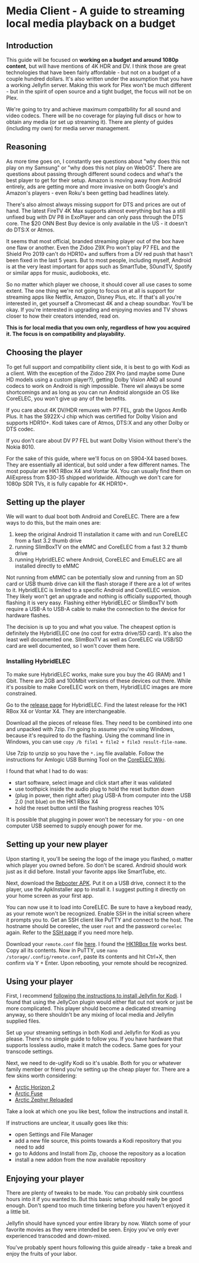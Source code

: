# Media Client - A guide to streaming local media playback on a budget

## Introduction

This guide will be focused on **working on a budget and around 1080p content**, but will have mentions of 4K HDR and DV. I think those are great technologies that have been fairly affordable - but not on a budget of a couple hundred dollars.
It's also written under the assumption that you have a working Jellyfin server. Making this work for Plex won't be much different - but in the spirit of open source and a tight budget, the focus will not be on Plex.

We're going to try and achieve maximum compatbility for all sound and video codecs. There will be no coverage for playing full discs or how to obtain any media (or set up streaming it). There are plenty of guides (including my own) for media server management.

## Reasoning
As more time goes on, I constantly see questions about "why does this not play on my Samsung" or "why does this not play on WebOS". There are questions about passing through different sound codecs and what's the best player to get for their setup.
Amazon is moving away from Android entirely, ads are getting more and more invasive on both Google's and Amazon's players - even Roku's been getting bad headlines lately. 

There's also almost always missing support for DTS and prices are out of hand. The latest FireTV 4K Max supports almost everything but has a still unfixed bug with DV P8 in ExoPlayer and can only pass through the DTS core. 
The $20 ONN Best Buy device is only available in the US - it doesn't do DTS:X or Atmos.

It seems that most official, branded streaming player out of the box have one flaw or another. Even the Zidoo Z9X Pro won't play P7 FEL and the Shield Pro 2019 can't do HDR10+ and suffers from a DV red push that hasn't been fixed in the last 5 years.
But to most people, including myself, Android is at the very least important for apps such as SmartTube, S0undTV, Spotify or similar apps for music, audiobooks, etc.

So no matter which player we choose, it should cover all use cases to some extent. The one thing we're not going to focus on at all is support for streaming apps like Netflix, Amazon, Disney Plus, etc.
If that's all you're interested in, get yourself a Chromecast 4K and a cheap soundbar. You'll be okay. If you're interested in upgrading and enjoying movies and TV shows closer to how their creators intended, read on.

**This is for local media that you own only, regardless of how you acquired it. The focus is on compatibility and playability.**

## Choosing the player
To get full support and compatibility client side, it is best to go with Kodi as a client. With the exception of the Zidoo Z9X Pro (and maybe some Dune HD models using a custom player?), getting Dolby Vision AND all sound codecs to work on Android is nigh impossible. There wil always be some shortcomings and as long as you can run Android alongside an OS like CoreELEC, you won't give up any of the benefits.

If you care about 4K DV/HDR remuxes with P7 FEL, grab the Ugoos Am6b Plus. It has the S922X-J chip which was certified for Dolby Vision and supports HDR10+. Kodi takes care of Atmos, DTS:X and any other Dolby or DTS codec.

If you don't care about DV P7 FEL but want Dolby Vision without there's the Nokia 8010.

For the sake of this guide, where we'll focus on on S904-X4 based boxes. They are essentially all identical, but sold under a few different names.
The most popular are HK1 RBox X4 and Vontar X4. You can usually find them on AliExpress from $30-35 shipped worldwide.
Although we don't care for 1080p SDR TVs, it is fully capable for 4K HDR10+.

## Setting up the player
We will want to dual boot both Android and CoreELEC. There are a few ways to do this, but the main ones are:

1. keep the original Android 11 installation it came with and run CoreELEC from a fast 3.2 thumb drive
2. running SlimBoxTV on the eMMC and CoreELEC from a fast 3.2 thumb drive
3. running HybridELEC where Android, CoreELEC and EmuELEC are all installed directly to eMMC

Not running from eMMC can be potentially slow and running from an SD card or USB thumb drive can kill the flash storage if there are a lot of writes to it.
HybridELEC is limited to a specific Android and CoreELEC version. They likely won't get an upgrade and nothing is officially supported, though flashing it is very easy. Flashing either HybridELEC or SlimBoxTV both require a USB-A to USB-A cable to make the connection to the device for hardware flashes.

The decision is up to you and what you value. The cheapest option is definitely the HybridELEC one (no cost for extra drive/SD card). It's also the least well documented one. SlimBoxTV as well as CoreELEC via USB/SD card are well documented, so I won't cover them here.

### Installing HybridELEC
To make sure HybridELEC works, make sure you buy the 4G (RAM) and 1 Gbit. There are 2GB and 100Mbit versions of these devices out there. While it's possible to make CoreELEC work on them, HybridELEC images are more constrained.

Go to the [release page](https://github.com/HybridELEC/HybridELEC/releases/tag/vontar-x4) for HybridELEC.
Find the latest release for the HK1 RBox X4 or Vontar X4. They are interchangeable.

Download all the pieces of release files. They need to be combined into one and unpacked with 7zip.
I'm going to assume you're using Windows, because it's required to do the flashing.
Using the command line in Windows, you can use `copy /b file1 + file2 + file3 result-file-name`.

Use 7zip to unzip so you have the `*.img` file available. Follow the instructions for Amlogic USB Burning Tool on the [CoreELEC Wiki](https://wiki.coreelec.org/coreelec:aml_usb_tool).

I found that what I had to do was:
- start software, select image and click start after it was validated
- use toothpick inside the audio plug to hold the reset button down
- (plug in power, then right after) plug USB-A from computer into the USB 2.0 (not blue) on the HK1 RBox X4
- hold the reset button until the flashing progress reaches 10%

It is possible that plugging in power won't be necessary for you - on one computer USB seemed to supply enough power for me.

## Setting up your new player
Upon starting it, you'll be seeing the logo of the image you flashed, o matter which player you owned before. So don't be scared.
Android should work just as it did before. Install your favorite apps like SmartTube, etc.

Next, download the [Rebooter APK](https://github.com/HybridELEC/HybridELEC_Rebooter/releases/tag/1.0.2). Put it on a USB drive, connect it to the player, use the ApkInstaller app to install it. I suggest putting it directly on your home screen as your first app.

You can now use it to load into CoreELEC. Be sure to have a keyboad ready, as your remote won't be recognized.
Enable SSH in the initial screen where it prompts you to. Get an SSH client like PuTTY and connect to the host.
The hostname should be coreelec, the user `root` and the password `coreelec` again. Refer to the [SSH page](https://wiki.coreelec.org/coreelec:ssh) if you need more help.

Download your `remote.conf` file [here](https://github.com/CoreELEC/remotes/tree/master/AmRemote).
I found the [HK1RBox file](https://github.com/CoreELEC/remotes/blob/master/AmRemote/HK1RBox/remote.conf) works best.
Copy all its contents. Now in PuTTY, use `nano /storage/.config/remote.conf`, paste its contents and hit Ctrl+X, then confirm via Y + Enter.
Upon rebooting, your remote should be recognized.

## Using your player
First, I recommend [following the instructions to install Jellyfin for Kodi](https://jellyfin.org/docs/general/clients/kodi/).
I found that using the JellyCon plugin would either flat out not work or just be more complicated. This player should become a dedicated streaming anyway, so there shouldn't be any mixing of local media and Jellyfin supplied files.

Set up your streaming settings in both Kodi and Jellyfin for Kodi as you please. There's no simple guide to follow you.
If you have hardware that supports lossless audio, make it match the codecs. Same goes for your transcode settings.

Next, we need to de-uglify Kodi so it's usable. Both for you or whatever family member or friend you're setting up the cheap player for.
There are a few skins worth considering:
- [Arctic Horizon 2](https://forum.kodi.tv/showthread.php?tid=367352)
- [Arctic Fuse](https://forum.kodi.tv/showthread.php?tid=373859)
- [Arctic Zephyr Reloaded](https://forum.kodi.tv/showthread.php?tid=337862)

Take a look at which one you like best, follow the instructions and install it.

If instructions are unclear, it usually goes like this:
- open Settings and File Manager
- add a new file source, this points towards a Kodi repository that you need to add
- go to Addons and Install from Zip, choose the repository as a location
- install a new addon from the now available repository

## Enjoying your player
There are plenty of tweaks to be made. You can probably sink countless hours into it if you wanted to.
But this basic setup should really be good enough. Don't spend too much time tinkering before you haven't enjoyed it a little bit.

Jellyfin should have synced your entire library by now. Watch some of your favorite movies as they were intended be seen. Enjoy you've only ever experienced transcoded and down-mixed.

You've probably spent hours following this guide already - take a break and enjoy the fruits of your labor.
